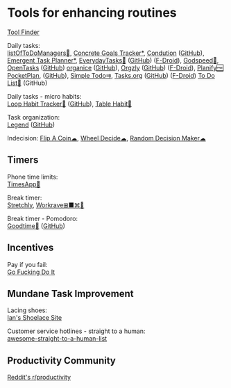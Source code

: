 
# Tools for enhancing routines

[Tool Finder](https://toolfinder.co/)

Daily tasks:  
[listOfToDoManagers💩](https://github.com/flosse/listOfToDoManagers),
[Concrete Goals Tracker*](https://davidseah.com/node/the-concrete-goals-tracker/),
[Condution](https://www.condution.com/) ([GitHub](https://github.com/Shabang-Systems/Condution)),
[Emergent Task Planner*](https://davidseah.com/node/the-emergent-task-planner/),
[EverydayTasks🤖](https://everydaytasks.jepfa.de/) ([GitHub](https://github.com/jenspfahl/EverydayTasks)) ([F-Droid](https://f-droid.org/packages/de.jepfa.personaltasklogger/)),
[Godspeed🍎](https://godspeedapp.com/),
[OpenTasks](https://f-droid.org/packages/org.dmfs.tasks/) ([GitHub](https://github.com/dmfs/opentasks))
[organice](https://organice.200ok.ch/) ([GitHub](https://github.com/200ok-ch/organice)),
[Orgzly](https://www.orgzly.com/) ([GitHub](https://github.com/orgzly)) ([F-Droid](https://f-droid.org/packages/com.orgzly/)),
[Planify🆓](https://github.com/alainm23/planify)
[PocketPlan](https://f-droid.org/packages/com.pocket_plan.j7_003/), ([GitHub](https://github.com/RayLeaf-Studios/PocketPlan)),
[Simple Todo⇉](https://chromewebstore.google.com/detail/simple-todo/kobeijgkgkcgknodjkganceliljepmjf),
[Tasks.org](https://tasks.org/) ([GitHub](https://github.com/tasks/tasks)) ([F-Droid](https://f-droid.org/packages/org.tasks/))
[To Do List🤖](https://f-droid.org/packages/com.android.todolist/) (GitHub)

Daily tasks - micro habits:  
[Loop Habit Tracker🤖](https://f-droid.org/packages/org.isoron.uhabits/) ([GitHub](https://github.com/iSoron/uhabits)),
[Table Habit🤖](https://github.com/FriesI23/mhabit)

Task organization:  
[Legend](https://legendapp.com/) ([GitHub](https://github.com/LegendApp/legend-state/))

Indecision:
[Flip A Coin☁](https://commentpicker.com/flip-a-coin.php),
[Wheel Decide☁](https://commentpicker.com/wheel-decide.php),
[Random Decision Maker☁](https://commentpicker.com/decision-maker.php)

## Timers

Phone time limits:  
[TimesApp🤖](https://play.google.com/store/apps/details?id=com.addie.timesapp)

Break timer:  
[Stretchly](https://hovancik.net/stretchly/),
[Workrave⊞■⌘🐧](http://www.workrave.org/)

Break timer - Pomodoro:  
[Goodtime🤖](https://f-droid.org/packages/com.apps.adrcotfas.goodtime/) ([GitHub](https://github.com/adrcotfas/Goodtime))

## Incentives

Pay if you fail:  
[Go Fucking Do It](https://gofuckingdoit.com/)

## Mundane Task Improvement

Lacing shoes:  
[Ian's Shoelace Site](https://www.fieggen.com/shoelace/)

Customer service hotlines - straight to a human:  
[awesome-straight-to-a-human-list](https://github.com/austinsonger/awesome-straight-to-a-human-list)

## Productivity Community

[Reddit's r/productivity](https://www.reddit.com/r/productivity/)

